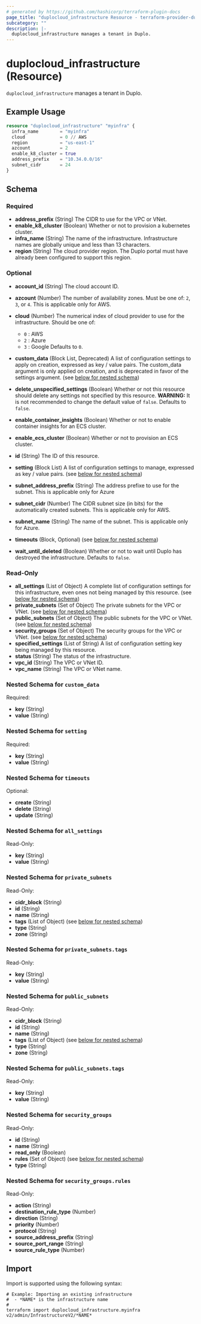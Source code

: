 ```yaml
---
# generated by https://github.com/hashicorp/terraform-plugin-docs
page_title: "duplocloud_infrastructure Resource - terraform-provider-duplocloud"
subcategory: ""
description: |-
  duplocloud_infrastructure manages a tenant in Duplo.
---
```


# duplocloud_infrastructure (Resource)

`duplocloud_infrastructure` manages a tenant in Duplo.

## Example Usage

```terraform
resource "duplocloud_infrastructure" "myinfra" {
  infra_name        = "myinfra"
  cloud             = 0 // AWS
  region            = "us-east-1"
  azcount           = 2
  enable_k8_cluster = true
  address_prefix    = "10.34.0.0/16"
  subnet_cidr       = 24
}
```

<!-- schema generated by tfplugindocs -->
## Schema

### Required

- **address_prefix** (String) The CIDR to use for the VPC or VNet.
- **enable_k8_cluster** (Boolean) Whether or not to provision a kubernetes cluster.
- **infra_name** (String) The name of the infrastructure.  Infrastructure names are globally unique and less than 13 characters.
- **region** (String) The cloud provider region.  The Duplo portal must have already been configured to support this region.

### Optional

- **account_id** (String) The cloud account ID.
- **azcount** (Number) The number of availability zones.  Must be one of: `2`, `3`, or `4`. This is applicable only for AWS.
- **cloud** (Number) The numerical index of cloud provider to use for the infrastructure.
Should be one of:

   - `0` : AWS
   - `2` : Azure
   - `3` : Google
 Defaults to `0`.
- **custom_data** (Block List, Deprecated) A list of configuration settings to apply on creation, expressed as key / value pairs. The custom_data argument is only applied on creation, and is deprecated in favor of the settings argument. (see [below for nested schema](#nestedblock--custom_data))
- **delete_unspecified_settings** (Boolean) Whether or not this resource should delete any settings not specified by this resource. **WARNING:**  It is not recommended to change the default value of `false`. Defaults to `false`.
- **enable_container_insights** (Boolean) Whether or not to enable container insights for an ECS cluster.
- **enable_ecs_cluster** (Boolean) Whether or not to provision an ECS cluster.
- **id** (String) The ID of this resource.
- **setting** (Block List) A list of configuration settings to manage, expressed as key / value pairs. (see [below for nested schema](#nestedblock--setting))
- **subnet_address_prefix** (String) The address prefixe to use for the subnet. This is applicable only for Azure
- **subnet_cidr** (Number) The CIDR subnet size (in bits) for the automatically created subnets. This is applicable only for AWS.
- **subnet_name** (String) The name of the subnet. This is applicable only for Azure.
- **timeouts** (Block, Optional) (see [below for nested schema](#nestedblock--timeouts))
- **wait_until_deleted** (Boolean) Whether or not to wait until Duplo has destroyed the infrastructure. Defaults to `false`.

### Read-Only

- **all_settings** (List of Object) A complete list of configuration settings for this infrastructure, even ones not being managed by this resource. (see [below for nested schema](#nestedatt--all_settings))
- **private_subnets** (Set of Object) The private subnets for the VPC or VNet. (see [below for nested schema](#nestedatt--private_subnets))
- **public_subnets** (Set of Object) The public subnets for the VPC or VNet. (see [below for nested schema](#nestedatt--public_subnets))
- **security_groups** (Set of Object) The security groups for the VPC or VNet. (see [below for nested schema](#nestedatt--security_groups))
- **specified_settings** (List of String) A list of configuration setting key being managed by this resource.
- **status** (String) The status of the infrastructure.
- **vpc_id** (String) The VPC or VNet ID.
- **vpc_name** (String) The VPC or VNet name.

<a id="nestedblock--custom_data"></a>
### Nested Schema for `custom_data`

Required:

- **key** (String)
- **value** (String)


<a id="nestedblock--setting"></a>
### Nested Schema for `setting`

Required:

- **key** (String)
- **value** (String)


<a id="nestedblock--timeouts"></a>
### Nested Schema for `timeouts`

Optional:

- **create** (String)
- **delete** (String)
- **update** (String)


<a id="nestedatt--all_settings"></a>
### Nested Schema for `all_settings`

Read-Only:

- **key** (String)
- **value** (String)


<a id="nestedatt--private_subnets"></a>
### Nested Schema for `private_subnets`

Read-Only:

- **cidr_block** (String)
- **id** (String)
- **name** (String)
- **tags** (List of Object) (see [below for nested schema](#nestedobjatt--private_subnets--tags))
- **type** (String)
- **zone** (String)

<a id="nestedobjatt--private_subnets--tags"></a>
### Nested Schema for `private_subnets.tags`

Read-Only:

- **key** (String)
- **value** (String)



<a id="nestedatt--public_subnets"></a>
### Nested Schema for `public_subnets`

Read-Only:

- **cidr_block** (String)
- **id** (String)
- **name** (String)
- **tags** (List of Object) (see [below for nested schema](#nestedobjatt--public_subnets--tags))
- **type** (String)
- **zone** (String)

<a id="nestedobjatt--public_subnets--tags"></a>
### Nested Schema for `public_subnets.tags`

Read-Only:

- **key** (String)
- **value** (String)



<a id="nestedatt--security_groups"></a>
### Nested Schema for `security_groups`

Read-Only:

- **id** (String)
- **name** (String)
- **read_only** (Boolean)
- **rules** (Set of Object) (see [below for nested schema](#nestedobjatt--security_groups--rules))
- **type** (String)

<a id="nestedobjatt--security_groups--rules"></a>
### Nested Schema for `security_groups.rules`

Read-Only:

- **action** (String)
- **destination_rule_type** (Number)
- **direction** (String)
- **priority** (Number)
- **protocol** (String)
- **source_address_prefix** (String)
- **source_port_range** (String)
- **source_rule_type** (Number)

## Import

Import is supported using the following syntax:

```shell
# Example: Importing an existing infrastructure
#  - *NAME* is the infrastructure name
#
terraform import duplocloud_infrastructure.myinfra v2/admin/InfrastructureV2/*NAME*
```
